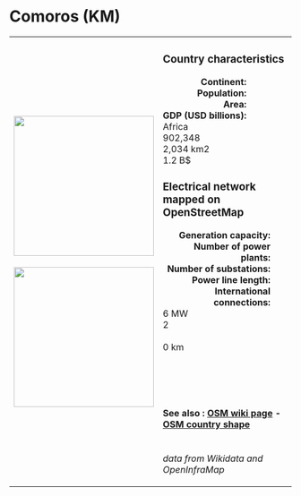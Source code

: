 # Comoros (KM)

<table width="90%">
<tr>
<td>
<img src="http://commons.wikimedia.org/wiki/Special:FilePath/Flag%20of%20the%20Comoros.svg" width="250">
<br><br>
<img src="http://commons.wikimedia.org/wiki/Special:FilePath/Comoros%20%28orthographic%20projection%29.svg" width="250"></td>
<td>
<h3>Country characteristics</h3>
<div style="display: inline-block;text-align:right;margin-right:30px;font-weight: bold;">
Continent:<br>Population:<br>Area:<br>GDP (USD billions):
</div>
<div style="display: inline-block;">
Africa<br>902,348<br>2,034 km2<br>1.2 B$
</div>
<h3>Electrical network mapped on OpenStreetMap</h3>
<div style="display: inline-block;text-align:right;margin-right:30px;font-weight: bold;">Generation capacity:<br>
Number of power plants:<br>
Number of substations:<br>
Power line length:<br>
International connections:<br>
</div>
<div style="display: inline-block;">6 MW<br>
2<br>
<br>
0 km<br>
<br>
</div>

<br><br><h4>See also :
<a href="https://wiki.openstreetmap.org/wiki/Power_networks/Comoros" target="_blank">OSM wiki page</a> -
<a href="https://openstreetmap.org/relation/535790" target="_blank">OSM country shape</a>
</h4>

<br><i>data from Wikidata and OpenInfraMap</i>
</td>
</tr>
</table>




